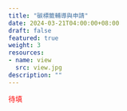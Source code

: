 ```yaml
---
title: "碳標籤輔導與申請"
date: 2024-03-21T04:00:00+08:00
draft: false
featured: true
weight: 3
resources: 
- name: view
  src: view.jpg
description: ""
---
```


<font color=red>待填</font>

